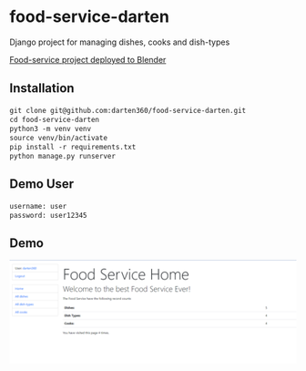 # food-service-darten

Django project for managing dishes, cooks and dish-types

[Food-service project deployed to Blender](https://food-service-v3dh.onrender.com/)

## Installation

```shell
git clone git@github.com:darten360/food-service-darten.git
cd food-service-darten
python3 -m venv venv
source venv/bin/activate
pip install -r requirements.txt
python manage.py runserver
```

## Demo User
```angular2html
username: user
password: user12345
```
## Demo
![Website interface](demo.png)